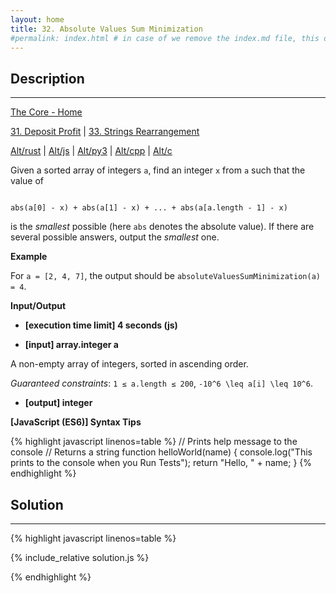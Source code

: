 ```yaml
---
layout: home
title: 32. Absolute Values Sum Minimization
#permalink: index.html # in case of we remove the index.md file, this doc will be the index page
---
```


<div class="row">
<div class="columnStmt" markdown="1">

## Description
------

[The Core - Home](../../code-signal-arcade-thecore/README.html)

[31. Deposit Profit](../31_depositProfit/README.html) | [33. Strings Rearrangement](../33_stringsRearrangement/README.html)

[Alt/rust](./Alt_rust/README.md) | [Alt/js](./Alt_js/README.html) | [Alt/py3](./Alt_py3/README.md) | [Alt/cpp](./Alt_cpp/README.md) | [Alt/c](./Alt_c/README.md)

Given a sorted array of integers <code>a</code>, find an integer <code>x</code> from <code>a</code> such that the value of

<code>
abs(a[0] - x) + abs(a[1] - x) + ... + abs(a[a.length - 1] - x)
</code>

is the *smallest* possible (here <code>abs</code> denotes the absolute value).
If there are several possible answers, output the *smallest* one.


**Example**

For <code>a = [2, 4, 7]</code>, the output should be
<code>absoluteValuesSumMinimization(a) = 4</code>.


**Input/Output**

* **[execution time limit] 4 seconds (js)**

* **[input] array.integer a**

A non-empty array of integers, sorted in ascending order.

*Guaranteed constraints*:
<code>1 ≤ a.length ≤ 200</code>,
<code type='math/tex'>-10^6 \leq a[i] \leq 10^6</code>.

* **[output] integer**


**[JavaScript (ES6)] Syntax Tips**

{% highlight javascript linenos=table %}
// Prints help message to the console
// Returns a string
function helloWorld(name) {
    console.log("This prints to the console when you Run Tests");
    return "Hello, " + name;
}
{% endhighlight %}

</div>
<div class="columnSol" markdown="1">

## Solution
------

{% highlight javascript linenos=table %}

{% include_relative solution.js %}

{% endhighlight %}

</div>
</div>